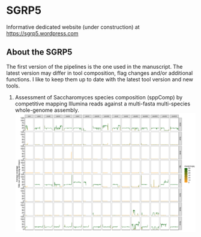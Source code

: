 # SGRP5
Informative dedicated website (under construction) at https://sgrp5.wordpress.com

## About the SGRP5 

The first version of the pipelines is the one used in the manuscript. 
The latest version may differ in tool composition, flag changes and/or additional functions. I like to keep them up to date with the latest tool version and new tools.  

1) Assessment of Saccharomyces species composition (sppComp) by competitive mapping Illumina reads against a multi-fasta multi-species whole-genome assembly. 
![Workflow diagram](CBS2834_profile.png)

